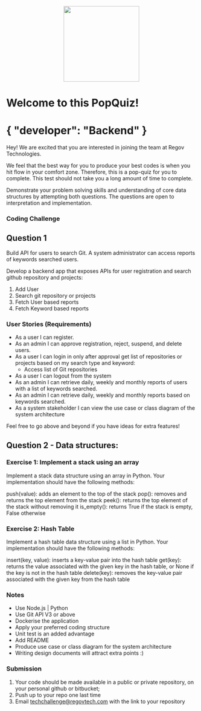 <p align="center"> 
    <img src="https://regov-store.s3.ap-southeast-1.amazonaws.com/REGOV+Logo_CMYK.png" width="200" >
</p>

# Welcome to this PopQuiz!
# { "developer": "Backend" }

Hey! We are excited that you are interested in joining the team at Regov Technologies.

We feel that the best way for you to produce your best codes is when you hit flow in your comfort zone. Therefore, this is a pop-quiz for you to complete. This test should not take you a long amount of time to complete.

Demonstrate your problem solving skills and understanding of core data structures by attempting both questions. The questions are open to interpretation and implementation.

### Coding Challenge

## Question 1
Build API for users to search Git. A system administrator can access reports of keywords searched users.

Develop a backend app that exposes APIs for user registration and search github repository and projects:

1. Add User
2. Search git repository or projects
3. Fetch User based reports 
4. Fetch Keyword based reports

### User Stories (Requirements)

- As a user I can register.
- As an admin I can approve registration, reject, suspend, and delete users.
- As a user I can login in only after approval get list of repositories or projects based on my search type and keyword:
  - Access list of Git repositories
- As a user I can logout from the system
- As an admin I can retrieve daily, weekly and monthly reports of users with a list of keywords searched.
- As an admin I can retrieve daily, weekly and monthly reports based on keywords searched.
- As a system stakeholder I can view the use case or class diagram of the system architecture

Feel free to go above and beyond if you have ideas for extra features!

## Question 2 - Data structures:

### Exercise 1: Implement a stack using an array

Implement a stack data structure using an array in Python. Your implementation should have the following methods:

push(value): adds an element to the top of the stack
pop(): removes and returns the top element from the stack
peek(): returns the top element of the stack without removing it
is_empty(): returns True if the stack is empty, False otherwise


### Exercise 2: Hash Table

Implement a hash table data structure using a list in Python. Your implementation should have the following methods:

insert(key, value): inserts a key-value pair into the hash table
get(key): returns the value associated with the given key in the hash table, or None if the key is not in the hash table
delete(key): removes the key-value pair associated with the given key from the hash table


### Notes

- Use Node.js | Python
- Use Git API V3 or above
- Dockerise the application
- Apply your preferred coding structure
- Unit test is an added advantage
- Add README
- Produce use case or class diagram for the system architecture 
- Writing design documents will attract extra points :)

### Submission

1. Your code should be made available in a public or private repository, on your personal github or bitbucket;
2. Push up to your repo one last time
3. Email techchallenge@regovtech.com with the link to your repository


